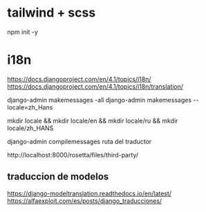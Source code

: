 # tailwind + scss 

npm init -y


# i18n

https://docs.djangoproject.com/en/4.1/topics/i18n/
https://docs.djangoproject.com/en/4.1/topics/i18n/translation/

django-admin makemessages -all
django-admin makemessages --locale=zh_Hans

mkdir locale && mkdir locale/en && mkdir locale/ru && mkdir locale/zh_HANS


django-admin compilemessages
ruta del traductor

http://localhost:8000/rosetta/files/third-party/


## traduccion de modelos
https://django-modeltranslation.readthedocs.io/en/latest/
https://alfaexploit.com/es/posts/django_traducciones/